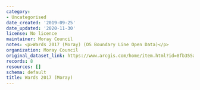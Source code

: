 ```yaml
---
category:
- Uncategorised
date_created: '2019-09-25'
date_updated: '2020-11-30'
license: No licence
maintainer: Moray Council
notes: <p>Wards 2017 (Moray) (OS Boundary Line Open Data)</p>
organization: Moray Council
original_dataset_link: https://www.arcgis.com/home/item.html?id=8fb355abdba34c07b60dc31f3d55377c
records: 8
resources: []
schema: default
title: Wards 2017 (Moray)
---
```

